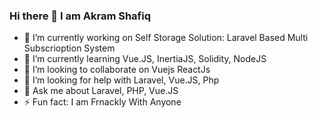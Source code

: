 ### Hi there 👋 I am Akram Shafiq




- 🔭 I’m currently working on Self Storage Solution: Laravel Based Multi Subscrioption System
- 🌱 I’m currently learning Vue.JS, InertiaJS, Solidity, NodeJS
- 👯 I’m looking to collaborate on Vuejs ReactJs
- 🤔 I’m looking for help with Laravel, Vue.JS, Php
- 💬 Ask me about Laravel, PHP, Vue.JS
- ⚡ Fun fact: I am Frnackly With Anyone

